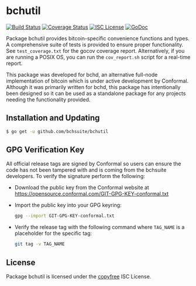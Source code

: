 bchutil
=======

[![Build Status](http://img.shields.io/travis/bchsuite/bchutil.svg)](https://travis-ci.org/bchsuite/bchutil)
[![Coverage Status](http://img.shields.io/coveralls/bchsuite/bchutil.svg)](https://coveralls.io/r/bchsuite/bchutil?branch=master)
[![ISC License](http://img.shields.io/badge/license-ISC-blue.svg)](http://copyfree.org)
[![GoDoc](http://img.shields.io/badge/godoc-reference-blue.svg)](http://godoc.org/github.com/bchsuite/bchutil)

Package bchutil provides bitcoin-specific convenience functions and types.
A comprehensive suite of tests is provided to ensure proper functionality.  See
`test_coverage.txt` for the gocov coverage report.  Alternatively, if you are
running a POSIX OS, you can run the `cov_report.sh` script for a real-time
report.

This package was developed for bchd, an alternative full-node implementation of
bitcoin which is under active development by Conformal.  Although it was
primarily written for bchd, this package has intentionally been designed so it
can be used as a standalone package for any projects needing the functionality
provided.

## Installation and Updating

```bash
$ go get -u github.com/bchsuite/bchutil
```

## GPG Verification Key

All official release tags are signed by Conformal so users can ensure the code
has not been tampered with and is coming from the bchsuite developers.  To
verify the signature perform the following:

- Download the public key from the Conformal website at
  https://opensource.conformal.com/GIT-GPG-KEY-conformal.txt

- Import the public key into your GPG keyring:
  ```bash
  gpg --import GIT-GPG-KEY-conformal.txt
  ```

- Verify the release tag with the following command where `TAG_NAME` is a
  placeholder for the specific tag:
  ```bash
  git tag -v TAG_NAME
  ```

## License

Package bchutil is licensed under the [copyfree](http://copyfree.org) ISC
License.
